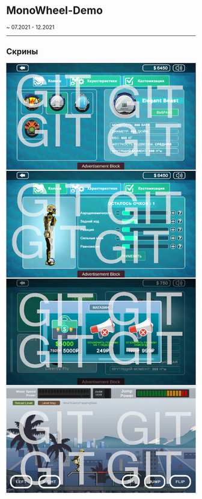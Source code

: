 # MonoWheel-Demo

~ 07.2021 - 12.2021
____
## Скрины
![Скрин 1](https://github.com/sergezhu/MonoWheel-Demo/blob/master/readme/pic1.png "Скрин 1")
![Скрин 2](https://github.com/sergezhu/MonoWheel-Demo/blob/master/readme/pic2.png "Скрин 2")
![Скрин 3](https://github.com/sergezhu/MonoWheel-Demo/blob/master/readme/pic3.png "Скрин 3")
![Скрин 4](https://github.com/sergezhu/MonoWheel-Demo/blob/master/readme/pic4.png "Скрин 4")
